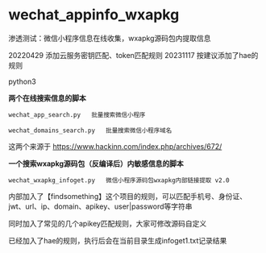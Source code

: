 # wechat_appinfo_wxapkg
 渗透测试：微信小程序信息在线收集，wxapkg源码包内提取信息

20220429 添加云服务密钥匹配、token匹配规则
20231117 按建议添加了hae的规则

python3

**两个在线搜索信息的脚本**

`wechat_app_search.py	批量搜索微信小程序`

`wechat_domains_search.py	批量搜索微信小程序域名`

这两个来源于	https://www.hackinn.com/index.php/archives/672/

**一个搜索wxapkg源码包（反编译后）内敏感信息的脚本**

`wechat_wxapkg_infoget.py	微信小程序源码包wxapkg内部链接提取 v2.0`

内部加入了【findsomething】这个项目的规则，可以匹配手机号、身份证、jwt、url、ip、domain、apikey、user|password等字符串

同时加入了常见的几个apikey匹配规则，大家可修改源码自定义

已经加入了hae的规则，执行后会在当前目录生成infoget1.txt记录结果

